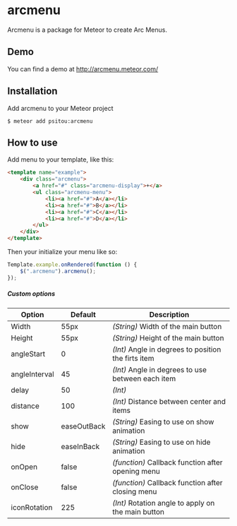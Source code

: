 # arcmenu
Arcmenu is a package for Meteor to create Arc Menus.

## Demo
You can find a demo at http://arcmenu.meteor.com/

## Installation
Add arcmenu to your Meteor project

`$ meteor add psitou:arcmenu`

## How to use
Add menu to your template, like this:

```html
<template name="example">
    <div class="arcmenu">
        <a href="#" class="arcmenu-display">+</a>
        <ul class="arcmenu-menu">
            <li><a href="#">A</a></li>
            <li><a href="#">B</a></li>
            <li><a href="#">C</a></li>
            <li><a href="#">D</a></li>
        </ul>
    </div>
</template>
```

Then your initialize your menu like so:
```js
Template.example.onRendered(function () {
    $(".arcmenu").arcmenu();
});
```

##### Custom options
| Option        | Default       | Description                                           |
| ------------- | ------------- | ----------------------------------------------------- |
| Width         | 55px          | *(String)* Width of the main button                   |
| Height        | 55px          | *(String)* Height of the main button                  |
| angleStart    | 0             | *(Int)* Angle in degrees to position the firts item   |
| angleInterval | 45            | *(Int)* Angle in degrees to use between each item     |
| delay         | 50            | *(Int)*                                               |
| distance      | 100           | *(Int)* Distance between center and items             |
| show          | easeOutBack   | *(String)* Easing to use on show animation            |
| hide          | easeInBack    | *(String)* Easing to use on hide animation            |
| onOpen        | false         | *(function)* Callback function after opening menu     |
| onClose       | false         | *(function)* Callback function after closing menu     |
| iconRotation  | 225           | *(Int)* Rotation angle to apply on the main button    |
